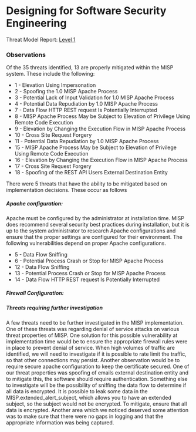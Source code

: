 # Designing for Software Security Engineering

Threat Model Report: [Level 1](http://htmlpreview.github.io/?https://github.com/team-assure/Semester-Project/blob/master/Design/Level_1.htm)

### Observations

Of the 35 threats identified, 13 are properly mitigated within the MISP system.  These include the following:
* 1 - Elevation Using Impersonation
* 2 - Spoofing the 1.0 MISP Apache Process
* 3 - Potential Lack of Input Validation for 1.0 MISP Apache Process
* 4 - Potential Data Repudiation by 1.0 MISP Apache Process
* 7 - Data Flow HTTP REST request Is Potentially Interrupted
* 8 - MISP Apache Process May be Subject to Elevation of Privilege Using Remote Code Execution
* 9 - Elevation by Changing the Execution Flow in MISP Apache Process
* 10 - Cross Site Request Forgery
* 11 - Potential Data Repudiation by 1.0 MISP Apache Process
* 15 - MISP Apache Process May be Subject to Elevation of Privilege Using Remote Code Execution
* 16 - Elevation by Changing the Execution Flow in MISP Apache Process
* 17 - Cross Site Request Forgery
* 18 - Spoofing of the REST API Users External Destination Entity

There were 5 threats that have the ability to be mitigated based on implementation decisions.  These occur as follows
##### Apache configuration:
Apache must be configured by the administrator at installation time.  MISP does recommend several security best practices during installation, but it is up to the system administrator to research Apache configurations and ensure that the proper settings are configured for their environment.  The following vulnerabilities depend on proper Apache configurations.
  * 5 - Data Flow Sniffing
  * 6 - Potential Process Crash or Stop for MISP Apache Process
  * 12 - Data Flow Sniffing
  * 13 - Potential Process Crash or Stop for MISP Apache Process
  * 14 - Data Flow HTTP REST request Is Potentially Interrupted


##### Firewall Configuration:


##### Threats requiring further investigation
A few threats need to be further investigated in the MISP implementation. One of these threats was regarding denial of service attacks on various threat properties of MISP.  One solution for this possible vulnerability at implementation time would be to ensure the appropriate firewall rules were in place to prevent denial of service.  When high volumes of traffic are identified, we will need to investigate if it is possible to rate limit the traffic, so that other connections may persist.  Another observation would be to require secure apache configuration to keep the certificate secured.  One of our threat properties was spoofing of emails external destination entity and to mitigate this, the software should require authentication.  Something else to investigate will be the possibility of sniffing the data flow to determine if all data is encrypted.  It is possible to leak some data in the MISP.extended_alert_subject, which allows you to have an extended subject, so the subject would not be encrypted. To mitigate, ensure that all data is encrypted.  Another area which we noticed deserved some attention was to make sure that there were no gaps in logging and that the appropriate information was being captured.
